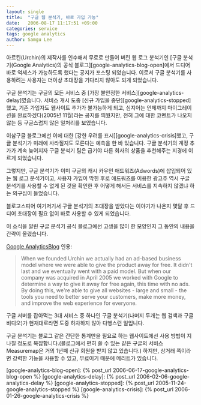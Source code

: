 ```yaml
---
layout: single
title:  "구글 웹 분석기, 바로 가입 가능"
date:   2006-08-17 11:17:51 +09:00
categories: service
tags: google analytics
author: Samgu Lee
---
```

아르킨(Urchin)의 제작사를 인수해서 무료로 만들어 버린 웹 로그 분석기인 [구글 분석기(Google Analytics)의 공식 블로그][google-analytics-blog-open]에서 드디어 바로 억세스가 가능하도록 했다는 공지가 포스팅 되었습니다. 이로서 구글 분석기를 사용하려는 사용자는 더이상 초대장을 기다리지 않아도 되게 되었습니다.

구글 분석기는 구글의 모든 서비스 중 [가장 불안정한 서비스][google-analytics-delay]였습니다. 서비스 개시 도중 [신규 가입을 중단][google-analytics-stopped]했고, 기존 가입자도 웹사이트 추가가 불가능하게 되고, 심지어는 언제까지 마이그레이션을 완료하겠다(2005년 11월)라는 공지를 띄웠지만, 전혀 그에 대한 코멘트가 나오지 않는 등 구글스럽지 않은 일처리를 보였습니다.

이삼구글 블로그에선 이에 대한 [강한 우려를 표시][google-analytics-crisis]했고, 구글 분석기가 미래에 사라질지도 모른다는 예측을 한 바 있습니다. 구글 분석기의 계정 추가가 계속 늦어지자 구글 분석기 팀은 급기야 다른 회사의 상품을 추천해주는 지경에 이르게 되었습니다.

그렇지만, 구글 분석기가 이미 구글의 캐시 카우인 애드워즈(Adwords)에 삽입되어 있는 웹 로그 분석기이고, 사용자 가입이 막힌 후로 애드워즈를 이용한 광고주 역시 구글 분석기를 사용할 수 없게 된 것을 확인한 후 어떻게 해서든 서비스를 지속하지 않겠냐 하는 의구심이 들었습니다.

블로고스피어 여기저기서 구글 분석기의 초대장을 받았다는 이야기가 나온지 몇달 후 드디어 초대장이 필요 없이 바로 사용할 수 있게 되었습니다.

이 소식을 알린 구글 분석기 공식 블로그에선 고생을 많이 한 모양인지 그 동안의 내용을 간략이 올렸습니다.

[Google AnalyticsBlog](http://analytics.blogspot.com/2006/08/were-open-instant-access-now-available_15.html) 인용:

> When we founded Urchin we actually had an ad-based business model where we were able to give the product away for free. It didn't last and we eventually went with a paid model. But when our company was acquired in April 2005 we worked with Google to determine a way to give it away for free again, this time with no ads. By doing this, we're able to give all websites - large and small - the tools you need to better serve your customers, make more money, and improve the web experience for everyone.

구글 서버를 잡아먹는 3대 서비스 중 하나인 구글 분석기(나머지 두개는 웹 검색과 구글 비디오)가 현재대로라면 도중 하차하지 않아 다행스런 일입니다.

구글 분석기는 블로그 같은 간단한 통계만을 필요로 하는 웹사이트에선 사용 방법이 지나칠 정도로 복잡합니다.(블로그에서 편히 쓸 수 있는 같은 구글의 서비스 Measuremap은 거의 1년째 신규 회원을 받지 않고 있습니다.) 하지만, 상거래 쪽이라면 강력한 기능을 사용할 수 있고, 무료이기 때문에 메리트가 있습니다.

[google-analytics-blog-open]: {% post_url 2006-06-17-google-analytics-blog-open %}
[google-analytics-delay]: {% post_url 2006-02-06-google-analytics-delay %}
[google-analytics-stopped]: {% post_url 2005-11-24-google-analytics-stopped %}
[google-analytics-crisis]: {% post_url 2006-01-26-google-analytics-crisis %}